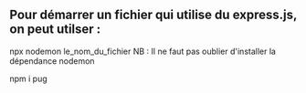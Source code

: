 ## Pour démarrer un fichier qui utilise du express.js, on peut utilser :
npx nodemon le_nom_du_fichier
NB : Il ne faut pas oublier d'installer la dépendance nodemon

npm i pug